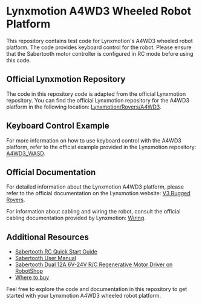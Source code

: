 # Lynxmotion A4WD3 Wheeled Robot Platform

This repository contains test code for Lynxmotion's A4WD3 wheeled robot platform. The code provides keyboard control for the robot. Please ensure that the Sabertooth motor controller is configured in RC mode before using this code.

## Official Lynxmotion Repository

The code in this repository code is adapted from the official Lynxmotion repository. You can find the official Lynxmotion repository for the A4WD3 platform in the following location: [Lynxmotion/Rovers/A4WD3](https://github.com/Lynxmotion/Rovers/tree/master/A4WD3).

## Keyboard Control Example

For more information on how to use keyboard control with the A4WD3 platform, refer to the official example provided in the Lynxmotion repository: [A4WD3_WASD](https://github.com/Lynxmotion/Rovers/tree/master/A4WD3/A4WD3_WASD).

## Official Documentation

For detailed information about the Lynxmotion A4WD3 platform, please refer to the official documentation on the Lynxmotion website: [V3 Rugged Rovers](https://www.lynxmotion.com/c-12-v3-rugged-rovers.aspx).

For information about cabling and wiring the robot, consult the official cabling documentation provided by Lynxmotion: [Wiring](https://www.lynxmotion.com/03-cabling.aspx).

## Additional Resources

- [Sabertooth RC Quick Start Guide](https://www.robotshop.com/media/files/pdf2/sabertooth-2x12-rc-quick-start.pdf)
- [Sabertooth User Manual](https://www.dimensionengineering.com/datasheets/Sabertooth2x12.pdf)
- [Sabertooth Dual 12A 6V-24V R/C Regenerative Motor Driver on RobotShop](https://www.robotshop.com/en/sabertooth-dual-12a-6v-24v-regenerative-motor-driver.html)
- [Where to buy](https://www.robotshop.com/search?type=product&options%5Bprefix%5D=last&options%5Bunavailable_products%5D=last&q=A4WD3)

Feel free to explore the code and documentation in this repository to get started with your Lynxmotion A4WD3 wheeled robot platform.

